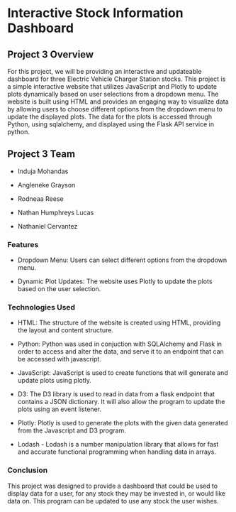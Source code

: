 # Interactive Stock Information Dashboard

## Project 3 Overview

For this project, we will be providing an interactive and updateable dashboard for three Electric Vehicle Charger Station stocks. This project is a simple interactive website that utilizes JavaScript and Plotly to update plots dynamically based on user selections from a dropdown menu. The website is built using HTML and provides an engaging way to visualize data by allowing users to choose different options from the dropdown menu to update the displayed plots. The data for the plots is accessed through Python, using sqlalchemy, and displayed using the Flask API service in python.

## Project 3 Team

- Induja Mohandas

- Angleneke Grayson

- Rodneaa Reese

- Nathan Humphreys Lucas

- Nathaniel Cervantez

  
### Features
- Dropdown Menu: Users can select different options from the dropdown menu.

- Dynamic Plot Updates: The website uses Plotly to update the plots based on the user selection.

### Technologies Used

- HTML: The structure of the website is created using HTML, providing the layout and content structure.

- Python: Python was used in conjuction with SQLAlchemy and Flask in order to access and alter the data, and serve it to an endpoint that can be accessed with javascript.

- JavaScript: JavaScript is used to create functions that will generate and update plots using plotly.

- D3: The D3 library is used to read in data from a flask endpoint that contains a JSON dictionary. It will also allow the program to update the plots using an event listener.

- Plotly: Plotly is used to generate the plots with the given data generated from the Javascript and D3 program.

- Lodash - Lodash is a number manipulation library that allows for fast and accurate functional programming when handling data in arrays.

### Conclusion

This project was designed to provide a dashboard that could be used to display data for a user, for any stock they may be invested in, or would like data on. This program can be updated to use any stock the user wishes.
